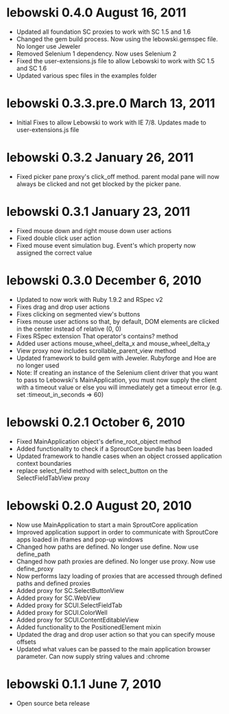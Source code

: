 # lebowski 0.4.0 August 16, 2011

* Updated all foundation SC proxies to work with SC 1.5 and 1.6
* Changed the gem build process. Now using the lebowski.gemspec file. No longer use Jeweler
* Removed Selenium 1 dependency. Now uses Selenium 2
* Fixed the user-extensions.js file to allow Lebowski to work with SC 1.5 and SC 1.6
* Updated various spec files in the examples folder

# lebowski 0.3.3.pre.0 March 13, 2011

* Initial Fixes to allow Lebowski to work with IE 7/8. Updates made to user-extensions.js file

# lebowski 0.3.2 January 26, 2011

* Fixed picker pane proxy's click_off method. parent modal pane will now always be clicked and not get blocked by the picker pane.

# lebowski 0.3.1 January 23, 2011

* Fixed mouse down and right mouse down user actions
* Fixed double click user action
* Fixed mouse event simulation bug. Event's which property now assigned the correct value

# lebowski 0.3.0 December 6, 2010

* Updated to now work with Ruby 1.9.2 and RSpec v2
* Fixes drag and drop user actions
* Fixes clicking on segmented view's buttons
* Fixes mouse user actions so that, by default, DOM elements are clicked in the center instead of relative (0, 0)
* Fixes RSpec extension That operator's contains? method
* Added user actions mouse_wheel_delta_x and mouse_wheel_delta_y
* View proxy now includes scrollable_parent_view method
* Updated framework to build gem with Jeweler. Rubyforge and Hoe are no longer used 
* Note: If creating an instance of the Selenium client driver that you want to pass to Lebowski's 
        MainApplication, you must now supply the client with a timeout value or else you will immediately get a 
        timeout error (e.g. set :timeout_in_seconds => 60)

# lebowski 0.2.1 October 6, 2010

* Fixed MainApplication object's define_root_object method
* Added functionality to check if a SproutCore bundle has been loaded
* Updated framework to handle cases when an object crossed application context boundaries
* replace select_field method with select_button on the SelectFieldTabView proxy

# lebowski 0.2.0 August 20, 2010

* Now use MainApplication to start a main SproutCore application
* Improved application support in order to communicate with SproutCore apps loaded in iframes and pop-up windows
* Changed how paths are defined. No longer use define. Now use define_path
* Changed how path proxies are defined. No longer use proxy. Now use define_proxy
* Now performs lazy loading of proxies that are accessed through defined paths and defined proxies
* Added proxy for SC.SelectButtonView
* Added proxy for SC.WebView
* Added proxy for SCUI.SelectFieldTab
* Added proxy for SCUI.ColorWell
* Added proxy for SCUI.ContentEditableView
* Added functionality to the PositionedElement mixin
* Updated the drag and drop user action so that you can specify mouse offsets
* Updated what values can be passed to the main application browser parameter. Can now supply string values and :chrome

# lebowski 0.1.1 June 7, 2010

* Open source beta release